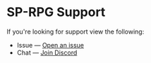 # SP-RPG Support

If you're looking for support view the following:

- Issue — [Open an issue](http://github.com/ThatGuyChrisZ/Sp-RPG/issues/new)
- Chat — [Join Discord](http://discord.gg/BBfUzQS)
